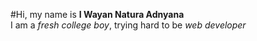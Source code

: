 #Hi, my name is <b>I Wayan Natura Adnyana</b><br>
I am a <i>fresh college boy</i>, trying hard to be <i>web developer</i>
